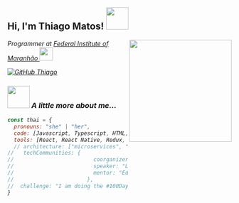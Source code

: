 <h2> Hi, I'm Thiago Matos! <img src="https://media.giphy.com/media/xFkgeu7dhfgqqxJqmj/giphy.gif" width="50"></h2>
<img align='right' src="https://media.giphy.com/media/v1.Y2lkPTc5MGI3NjExNDk1MDAzMGU2YzRjYzBjYzQ3Y2RiYTAxNjRlOGFlN2RmNThjZTVkMCZlcD12MV9pbnRlcm5hbF9naWZzX2dpZklkJmN0PWc/vzO0Vc8b2VBLi/giphy.gif" width="230">
<p><em>Programmer at <a href="https://portal.ifma.edu.br/inicio/">Federal Institute of Maranhão </a><img src="https://media.giphy.com/media/fYSnHlufseco8Fh93Z/giphy.gif" width="30"></br>


<!-- Developer Consultant at <a href="https://www.thoughtworks.com">ThoughtWorks</a><img src="https://media.giphy.com/media/WUlplcMpOCEmTGBtBW/giphy.gif" width="30"> 
</em> -->

</p>

<!-- [![Twitter: ThaiiBraga](https://img.shields.io/twitter/follow/ThaiiBraga?style=social)](https://twitter.com/ThaiiBraga)
[![Linkedin: thaianebraga](https://img.shields.io/badge/-thaianebraga-blue?style=flat-square&logo=Linkedin&logoColor=white&link=https://www.linkedin.com/in/thaianebraga/)](https://www.linkedin.com/in/thaianebraga/) -->
[![GitHub Thiago](https://img.shields.io/github/followers/ThiagoM42?label=follow&style=social)](https://github.com/ThiagoM42)


### <img src="https://media.giphy.com/media/VgCDAzcKvsR6OM0uWg/giphy.gif" width="50"> A little more about me...  

```javascript
const thai = {
  pronouns: "she" | "her",
  code: [Javascript, Typescript, HTML, CSS, Python, PHP],
  tools: [React, React Native, Redux, Node, Storybook, Styled-Components, Chackra, ],
  // architecture: ["microservices", "event-driven", "design system pattern"],
//   techCommunities: {
//                         coorganizer: "AfroPython",
//                         speaker: "Latinity",
//                         mentor: "EducaTRANSforma"
//                       },
//  challenge: "I am doing the #100DaysOfCode challenge focused on react and typescript"
}
```
<!-- 
<img src="https://media.giphy.com/media/LnQjpWaON8nhr21vNW/giphy.gif" width="60"> <em><b>I love connecting with different people</b> so if you want to say <b>hi, I'll be happy to meet you more!</b> :)</em>

--- -->
